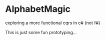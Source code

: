 AlphabetMagic
=============

exploring a more functional cqrs in c# (not f#)

This is just some fun prototyping...
